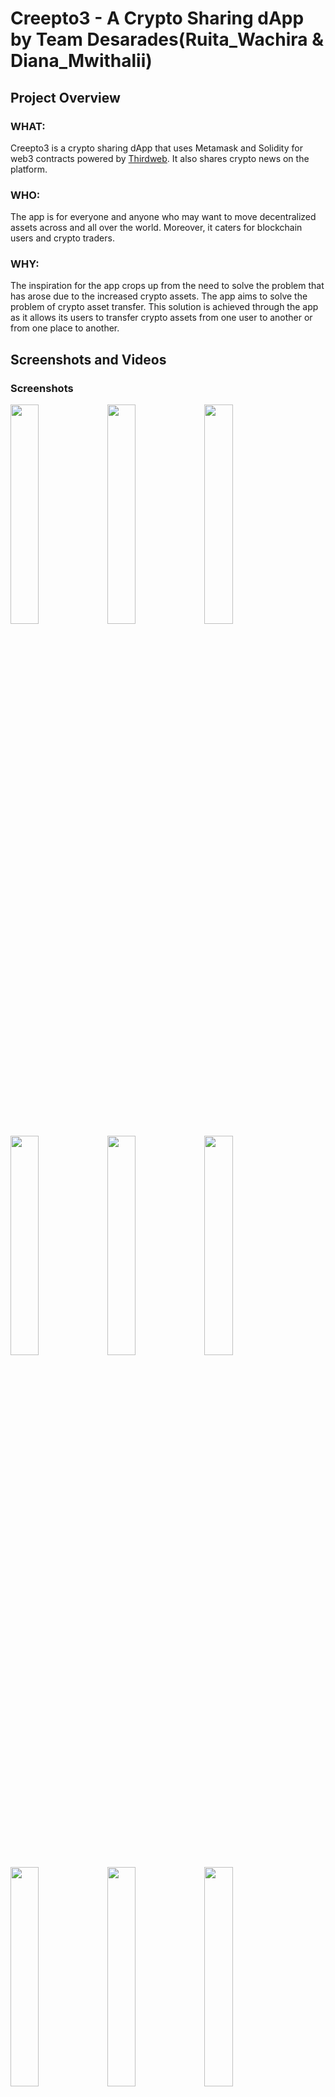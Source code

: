 # Creepto3 - A Crypto Sharing dApp by Team Desarades(Ruita_Wachira & Diana_Mwithalii)

## Project Overview
### WHAT:
Creepto3 is a crypto sharing dApp that uses Metamask and Solidity for web3 contracts powered by [Thirdweb](https://thirdweb.com). It also shares crypto news on the platform.
### WHO: 
The app is for everyone and anyone who may want to move decentralized assets across and all over the world. Moreover, it caters for blockchain users and crypto traders.
### WHY: 
The inspiration for the app crops up from the need to solve the problem that has arose due to the increased crypto assets. The app aims to solve the problem of crypto asset transfer. This solution is achieved through the app as it allows its users to transfer crypto assets from one user to another or from one place to another.


## Screenshots and Videos
### Screenshots
<img src="https://github.com/Charlo-tech/June-Challenge-AngelHack/assets/57678615/f3ff15a4-7a6d-44fa-938b-ff3219a24bfc" width="30%"></img> <img src="https://github.com/Charlo-tech/June-Challenge-AngelHack/assets/57678615/2d1ff633-efb7-4e6c-9327-633f73ef1f00" width="30%"></img> <img src="https://github.com/Charlo-tech/June-Challenge-AngelHack/assets/57678615/804ff7cd-8396-4cff-beb4-d3a05e86e56e" width="30%"></img> <img src="https://github.com/Charlo-tech/June-Challenge-AngelHack/assets/57678615/8e785fc1-4530-42b1-be8c-7e9dbe0e4843" width="30%"></img> <img src="https://github.com/Charlo-tech/June-Challenge-AngelHack/assets/57678615/ab0da3a7-7469-4222-9a2a-2f4f552429cc" width="30%"></img> <img src="https://github.com/Charlo-tech/June-Challenge-AngelHack/assets/57678615/dee34114-8d18-419d-b26b-01abc90b2661" width="30%"></img> <img src="https://github.com/Charlo-tech/June-Challenge-AngelHack/assets/57678615/338d2f91-4465-44fe-a4c4-b932a5ec7e90" width="30%"></img> <img src="https://github.com/Charlo-tech/June-Challenge-AngelHack/assets/57678615/8190cbf7-57ae-4f74-a294-c1db75ef05be" width="30%"></img> <img src="https://github.com/Charlo-tech/June-Challenge-AngelHack/assets/57678615/bde1d718-d84d-4fea-a880-d0b8dba44e32" width="30%"></img> 

### Video



https://github.com/Charlo-tech/June-Challenge-AngelHack/assets/57678615/d8e6955e-5439-45b7-a357-bb678c6aab55


## Link


https://creepto3-desarades.netlify.app/ 

## Description of the Technologies and Tools used

### 1. React
React is a JavaScript library used to create responsive UIs using reusable components. It is used to build single page applications. It is also used to handle the view layer for web and mobile apps. It is currently one of the most popular JavaScript libraries and has a strong foundation and large community behind it.

```bash
npm install react
```

### 2. Solidity
Solidity is a programming language used to write smart contracts that run on the Ethereum Virtual Machine on blockchains. It is a contract-oriented, high-level language whose syntax is similar to that of JavaScript and it is designed to target the Ethereum Virtual Machine.

### 3. Web3
Web3 is a collection of libraries that allow you to interact with a local or remote Ethereum node using HTTP or IPC connection. It is used to interact with the Ethereum blockchain and allows you to read from and write to the blockchain.

### 4. Thirdweb
Thirdweb is a framework to build decentralized applications. It is installed on the command line using npm. It is used to build decentralized applications that run on the Ethereum blockchain. It is built on top of React and uses Solidity for smart contracts.

```bash
npm i @thirdweb-dev/react @thirdweb-dev/sdk ethers@^5
```

### 5. Metamask
Metamask is a cryptocurrency wallet that allows users to interact with the Ethereum blockchain. It is a browser extension that allows users to run Ethereum dApps right in their browser without running a full Ethereum node. It also allows users to store and manage their private keys.

### 6. Netlify
Netlify is a cloud computing company that offers hosting and serverless backend services for web applications and static websites. It is used to host the Creepto3 dApp.


### 7. Vite
Vite is a build tool that is used to build Quickly deployable React applications.

```bash
npm install -g create-vite-app
```

## Setup and Installation Instructions
Creepto3 runs entirely on the web hence no setup or installation needed. The only requirement is for the user to have a wallet extension installed on their browser such as Metamask or Coinbase Wallet.


## Challenges
Getting the smart contracts to work properly was a steep learning curve.


## Future Plans
We intend to add NFT trading as Thirdweb already has that provision in their framework. Adding a crypto market tracker is also a future plan.
